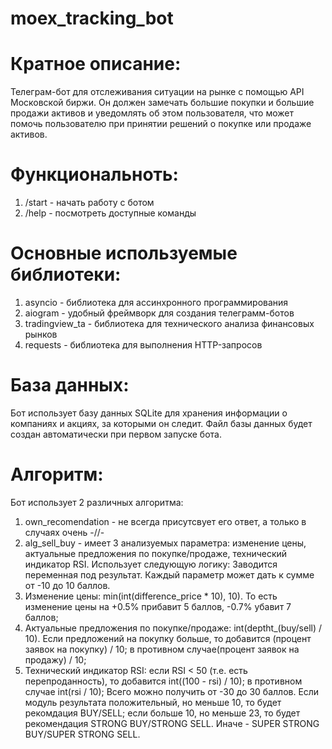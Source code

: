 # moex_tracking_bot

# Кратное описание:
Телеграм-бот для отслеживания ситуации на рынке с помощью API Московской биржи. 
Он должен замечать большие покупки и большие продажи активов и уведомлять об этом пользователя, 
что может помочь пользователю при принятии решений о покупке или продаже активов.

# Функциональноть: 
1. /start - начать работу с ботом 
2. /help - посмотреть доступные команды

# Основные используемые библиотеки:
1. asyncio - библиотека для ассинхронного программирования
2. aiogram - удобный фреймворк для создания телеграмм-ботов
3. tradingview_ta - библиотека для технического анализа финансовых рынков
4. requests - библиотека для выполнения HTTP-запросов

# База данных:
Бот использует базу данных SQLite для хранения информации о компаниях и акциях, за которыми он следит.
Файл базы данных будет создан автоматически при первом запуске бота.

# Алгоритм:
Бот использует 2 различных алгоритма:
1. own_recomendation - не всегда присутсвует его ответ, а только в случаях очень -//-
2. alg_sell_buy - имеет 3 анализуемых параметра: изменение цены, актуальные предложения по покупке/продаже, технический индикатор RSI. Использует следующую логику: 
Заводится переменная под результат. Каждый параметр может дать к сумме от -10 до 10 баллов.
1. Изменение цены: min(int(difference_price * 10), 10). То есть изменение цены на +0.5% прибавит 5 баллов, -0.7% убавит 7 баллов;
2. Актуальные предложения по покупке/продаже: int(deptht_(buy/sell) / 10). Если предложений на покупку больше, то добавится (процент заявок на покупку) / 10; в противном  случае(процент заявок на продажу) / 10;
3. Технический индикатор RSI: если RSI < 50 (т.е. есть перепроданность), то добавится int((100 - rsi) / 10); в противном случае int(rsi / 10);
Всего можно получить от -30 до 30 баллов. Если модуль результата положительный, но меньше 10, то будет рекомдация BUY/SELL; если больше 10, но меньше 23, то будет рекомендация STRONG BUY/STRONG SELL. Иначе - SUPER STRONG BUY/SUPER STRONG SELL.


